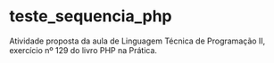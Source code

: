# teste_sequencia_php
Atividade proposta da aula de Linguagem Técnica de Programação II, exercício nº 129 do livro PHP na Prática.
